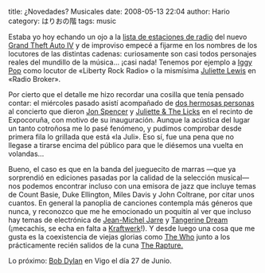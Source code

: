 title: ¿Novedades? Musicales
date: 2008-05-13 22:04
author: Hario
category: はりおの階
tags: music

Estaba yo hoy echando un ojo a la [lista de estaciones de
radio](http://en.wikipedia.org/wiki/Grand_Theft_Auto_IV_soundtrack) del
nuevo [Grand Theft Auto IV](http://www.gta4.net) y de improviso empecé a
fijarme en los nombres de los locutores de las distintas cadenas:
curiosamente son casi todos personajes reales del mundillo de la
música... ¡casi nada! Tenemos por ejemplo a [Iggy
Pop](http://en.wikipedia.org/wiki/Iggy_Pop) como locutor de «Liberty
Rock Radio» o la mismísima [Juliette
Lewis](http://en.wikipedia.org/wiki/Juliette_Lewis) en «Radio Broker».

Por cierto que el detalle me hizo recordar una cosilla que tenía pensado
contar: el miércoles pasado asistí acompañado de [dos hermosas
personas](http://princesadeframbuesa.blogspot.com/2008/05/tarde-en-corua.html)
al concierto que dieron [Jon
Spencer](http://en.wikipedia.org/wiki/Jon_Spencer) y [Juliette & The
Licks](http://en.wikipedia.org/wiki/Juliette_and_the_Licks) en el
recinto de Expocoruña, con motivo de su inauguración. Aunque la acústica
del lugar un tanto cotroñosa me lo pasé fenómeno, y pudimos comprobar
desde primera fila lo grillada que está «la Juli». Eso sí, fue una pena
que no llegase a tirarse encima del público para que le diésemos una
vuelta en volandas...

Bueno, el caso es que en la banda del jueguecito de marras —que ya
sorprendió en ediciones pasadas por la calidad de la selección musical—
nos podemos encontrar incluso con una emisora de jazz que incluye temas
de Count Basie, Duke Ellington, Miles Davis y John Coltrane, por citar
unos cuantos. En general la panoplia de canciones contempla más géneros
que nunca, y reconozco que me he emocionado un poquitín al ver que
incluso hay temas de electrónica de [Jean-Michel
Jarre](http://en.wikipedia.org/wiki/Jean-Michel_Jarre) y [Tangerine
Dream](http://en.wikipedia.org/wiki/Tangerine_Dream) (¡mecachis, se echa
en falta a [Kraftwerk](http://kraftwerk.de)!). Y desde luego una cosa
que me gusta es la coexistencia de viejas glorias como [The
Who](http://en.wikipedia.org/wiki/The_who) junto a los prácticamente
recién salidos de la cuna [The
Rapture.](http://en.wikipedia.org/wiki/The_Rapture_%28band%29)

Lo próximo: [Bob Dylan](http://en.wikipedia.org/wiki/Bob_dylan) en Vigo
el día 27 de Junio.
